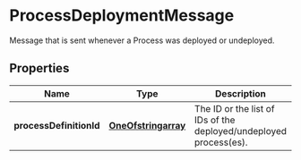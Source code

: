 

# ProcessDeploymentMessage

Message that is sent whenever a Process was deployed or undeployed.
## Properties

Name | Type | Description | Notes
------------ | ------------- | ------------- | -------------
**processDefinitionId** | [**OneOfstringarray**](OneOfstringarray.md) | The ID or the list of IDs of the deployed/undeployed process(es). | 



